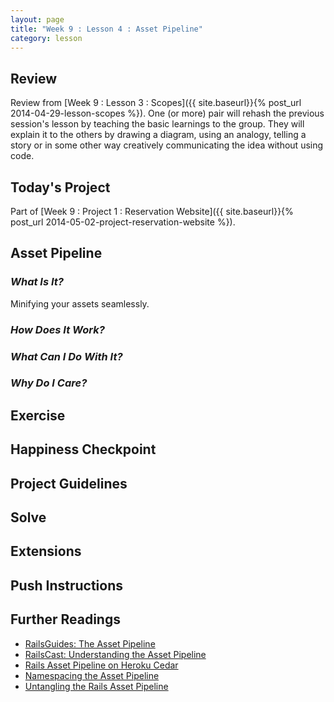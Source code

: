```yaml
---
layout: page
title: "Week 9 : Lesson 4 : Asset Pipeline"
category: lesson
---
```


## Review

Review from [Week 9 : Lesson 3 : Scopes]({{ site.baseurl}}{% post_url 2014-04-29-lesson-scopes %}).  One (or more) pair will rehash the previous session's lesson by teaching the basic learnings to the group.  They will explain it to the others by drawing a diagram, using an analogy, telling a story or in some other way creatively communicating the idea without using code.

## Today's Project

Part of [Week 9 : Project 1 : Reservation Website]({{ site.baseurl}}{% post_url 2014-05-02-project-reservation-website %}).

## Asset Pipeline

### _What Is It?_

Minifying your assets seamlessly.

### _How Does It Work?_

### _What Can I Do With It?_

### _Why Do I Care?_

## Exercise

## Happiness Checkpoint

## Project Guidelines

## Solve

## Extensions

## Push Instructions

## Further Readings

* [RailsGuides: The Asset Pipeline](http://guides.rubyonrails.org/asset_pipeline.html)
* [RailsCast: Understanding the Asset Pipeline](http://railscasts.com/episodes/279-understanding-the-asset-pipeline)
* [Rails Asset Pipeline on Heroku Cedar](https://devcenter.heroku.com/articles/rails-asset-pipeline)
* [Namespacing the Asset Pipeline](http://stackoverflow.com/questions/3437585/best-way-to-add-page-specific-javascript-in-a-rails-3-app#answer-11975103)
* [Untangling the Rails Asset Pipeline](http://blog.55minutes.com/2012/02/untangling-the-rails-asset-pipeline-part-1-caches-and-compass/)


